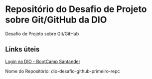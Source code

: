 # Repositório do Desafio de Projeto sobre Git/GitHub da DIO
Desafio de Projeto sobre Git/GitHub

## Links úteis

[Login na DIO - BootCamp Santander](https://web.dio.me/track/santander-bootcamp-fullstack-developer)


Nome do Repositório: dio-desafio-github-primeiro-repc
